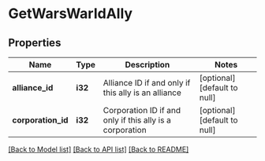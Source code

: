 # GetWarsWarIdAlly

## Properties
Name | Type | Description | Notes
------------ | ------------- | ------------- | -------------
**alliance_id** | **i32** | Alliance ID if and only if this ally is an alliance | [optional] [default to null]
**corporation_id** | **i32** | Corporation ID if and only if this ally is a corporation | [optional] [default to null]

[[Back to Model list]](../README.md#documentation-for-models) [[Back to API list]](../README.md#documentation-for-api-endpoints) [[Back to README]](../README.md)



